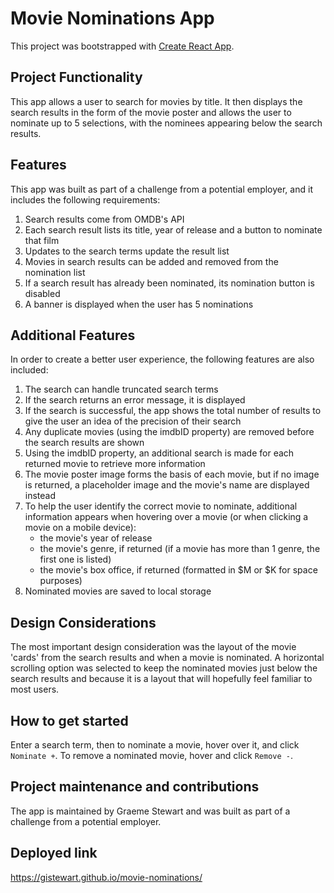 # Movie Nominations App

This project was bootstrapped with [Create React App](https://github.com/facebook/create-react-app).

## Project Functionality

This app allows a user to search for movies by title. It then displays the search results in the form of the movie poster and allows the user to nominate up to 5 selections, with the nominees appearing below the search results.

## Features

This app was built as part of a challenge from a potential employer, and it includes the following requirements:

1. Search results come from OMDB's API
2. Each search result lists its title, year of release and a button to nominate that film
3. Updates to the search terms update the result list
4. Movies in search results can be added and removed from the nomination list
5. If a search result has already been nominated, its nomination button is disabled
6. A banner is displayed when the user has 5 nominations

## Additional Features

In order to create a better user experience, the following features are also included:

1. The search can handle truncated search terms
2. If the search returns an error message, it is displayed
3. If the search is successful, the app shows the total number of results to give the user an idea of the precision of their search
4. Any duplicate movies (using the imdbID property) are removed before the search results are shown
5. Using the imdbID property, an additional search is made for each returned movie to retrieve more information
6. The movie poster image forms the basis of each movie, but if no image is returned, a placeholder image and the movie's name are displayed instead
7. To help the user identify the correct movie to nominate, additional information appears when hovering over a movie (or when clicking a movie on a mobile device):
   - the movie's year of release
   - the movie's genre, if returned (if a movie has more than 1 genre, the first one is listed)
   - the movie's box office, if returned (formatted in $M or $K for space purposes)
8. Nominated movies are saved to local storage

## Design Considerations

The most important design consideration was the layout of the movie 'cards' from the search results and when a movie is nominated. A horizontal scrolling option was selected to keep the nominated movies just below the search results and because it is a layout that will hopefully feel familiar to most users.

## How to get started

Enter a search term, then to nominate a movie, hover over it, and click `Nominate +`. To remove a nominated movie, hover and click `Remove -`.

## Project maintenance and contributions

The app is maintained by Graeme Stewart and was built as part of a challenge from a potential employer.

## Deployed link

https://gistewart.github.io/movie-nominations/
